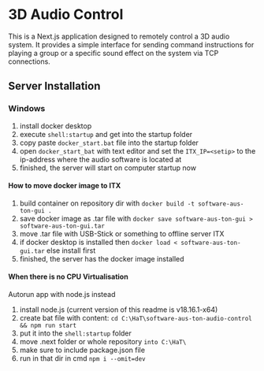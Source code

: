 # 3D Audio Control

This is a Next.js application designed to remotely control a 3D audio system. It provides a simple interface for sending command instructions for playing a group or a specific sound effect on the system via TCP connections.

## Server Installation

### Windows

1. install docker desktop
2. execute `shell:startup` and get into the startup folder
3. copy paste `docker_start.bat` file into the startup folder
4. open `docker_start_bat` with text editor and set the `ITX_IP=<setip>` to the ip-address where the audio software is located at
5. finished, the server will start on computer startup now

#### How to move docker image to ITX

1. build container on repository dir with `docker build -t software-aus-ton-gui .`
2. save docker image as .tar file with `docker save software-aus-ton-gui > software-aus-ton-gui.tar`
3. move .tar file with USB-Stick or something to offline server ITX
4. if docker desktop is installed then `docker load < software-aus-ton-gui.tar` else install first
5. finished, the server has the docker image installed

#### When there is no CPU Virtualisation

Autorun app with node.js instead

1. install node.js (current version of this readme is v18.16.1-x64)
2. create bat file with content: `cd C:\HaT\software-aus-ton-audio-control && npm run start`
3. put it into the `shell:startup` folder
4. move .next folder or whole repository `into C:\HaT\`
5. make sure to include package.json file
6. run in that dir in cmd `npm i --omit=dev`
